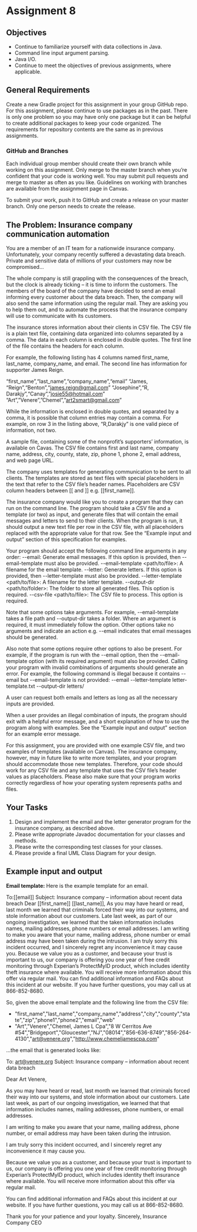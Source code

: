 # Assignment 8

## Objectives
- Continue to familiarize yourself with data collections in Java.
- Command line input argument parsing.
- Java I/O.
- Continue to meet the objectives of previous assignments, where applicable.

## General Requirements
Create a new Gradle project for this assignment in your group GitHub repo. For this assignment, please continue to use packages as in the past. There is only one problem so you may have only one package but it can be helpful to create additional packages to keep your code organized. The requirements for repository contents are the same as in previous assignments.

### GitHub and Branches
Each individual group member should create their own branch while working on this assignment. Only merge to the master branch when you’re confident that your code is working well. You may submit pull requests and merge to master as often as you like. Guidelines on working with branches are available from the assignment page in Canvas.

To submit your work, push it to GitHub and create a release on your master branch. Only one person needs to create the release.

## The Problem: Insurance company communication automation

You are a member of an IT team for a nationwide insurance company. Unfortunately, your company recently suffered a devastating data breach. Private and sensitive data of millions of your customers may now be compromised...

The whole company is still grappling with the consequences of the breach, but the clock is already ticking – it is time to inform the customers. The members of the board of the company have decided to send an email informing every customer about the data breach. Then, the company will also send the same information using the regular mail. They are asking you to help them out, and to automate the process that the insurance company will use to communicate with its customers.

The insurance stores information about their clients in CSV file. The CSV file is a plain text file, containing data organized into columns separated by a comma. The data in each column is enclosed in double quotes. The first line of the file contains the headers for each column.

For example, the following listing has 4 columns named first_name, last_name, company_name, and email. The second line has information for supporter James Reign.

“first_name”,“last_name”,“company_name”,“email”
“James, “Reign”,“Benton”,“james.reign@gmail.com”
“Josephine”,“R, Darakjy”,“Canay”,”josie55@hotmail.com”
“Art”,”Venere”,”Chemel”,”art2smart@gmail.com”

While the information is enclosed in double quotes, and separated by a comma, it is possible that column entries may contain a comma. For example, on row 3 in the listing above, “R,Darakjy” is one valid piece of information, not two.

A sample file, containing some of the nonprofit’s supporters’ information, is available on Cavas. The CSV file contains first and last name, company name, address, city, county, state, zip, phone 1, phone 2, email address, and web page URL.

The company uses templates for generating communication to be sent to all clients. The templates are stored as text files with special placeholders in the text that refer to the CSV file’s header names. Placeholders are CSV column headers between [[ and ]] e.g. [[first_name]].

The insurance company would like you to create a program that they can run on the command line. The program should take a CSV file and a template (or two) as input, and generate files that will contain the email messages and letters to send to their clients. When the program is run, it should output a new text file per row in the CSV file, with all placeholders replaced with the appropriate value for that row. See the “Example input and output” section of this specification for examples.

Your program should accept the following command line arguments in any order:
--email: Generate email messages. If this option is provided, then --email-template must also be provided.
--email-template <path/to/file>: A filename for the email template.
--letter: Generate letters. If this option is provided, then --letter-template must also be provided.
--letter-template <path/to/file>: A filename for the letter template.
--output-dir <path/to/folder>: The folder to store all generated files. This option is required.
--csv-file <path/to/file>: The CSV file to process. This option is required.

Note that some options take arguments. For example, --email-template takes a file path and --output-dir takes a folder. Where an argument is required, it must immediately follow the option. Other options take no arguments and indicate an action e.g. --email indicates that email messages should be generated.

Also note that some options require other options to also be present. For example, if the program is run with the --email option, then the --email-template option (with its required argument) must also be provided. Calling your program with invalid combinations of arguments should generate an error. For example, the following command is illegal because it contains --email but --email-template is not provided:
--email --letter-template letter-template.txt --output-dir letters/

A user can request both emails and letters as long as all the necessary inputs are provided.

When a user provides an illegal combination of inputs, the program should exit with a helpful error message, and a short explanation of how to use the program along with examples. See the “Example input and output” section for an example error message.

For this assignment, you are provided with one example CSV file, and two examples of templates (available on Canvas). The insurance company, however, may in future like to write more templates, and your program should accommodate those new templates. Therefore, your code should work for any CSV file and any template that uses the CSV file’s header values as placeholders. Please also make sure that your program works correctly regardless of how your operating system represents paths and files.

## Your Tasks
1. Design and implement the email and the letter generator program for the insurance company, as described above.
2. Please write appropriate Javadoc documentation for your classes and methods.
3. Please write the corresponding test classes for your classes.
4. Please provide a final UML Class Diagram for your design.

## Example input and output

**Email template:**
Here is the example template for an email.

To:[[email]]
Subject: Insurance company – information about recent data breach
Dear [[first_name]] [[last_name]],
As you may have heard or read, last month we learned that criminals forced their way into our systems, and stole information about our customers. Late last week, as part of our ongoing investigation, we learned that the taken information includes names, mailing addresses, phone numbers or email addresses.
I am writing to make you aware that your name, mailing address, phone number or email address may have been taken during the intrusion.
I am truly sorry this incident occurred, and I sincerely regret any inconvenience it may cause you.
Because we value you as a customer, and because your trust is important to us, our company is offering you one year of free credit monitoring through Experian’s ProtectMyID product, which includes identity theft insurance where available. You will receive more information about this offer via regular mail.
You can find additional information and FAQs about this incident at our website. If you have further questions, you may call us at 866-852-8680.


So, given the above email template and the following line from the CSV file:
- "first_name","last_name","company_name","address","city","county","state","zip","phone1","phone2","email","web"
- "Art","Venere","Chemel, James L Cpa","8 W Cerritos Ave #54","Bridgeport","Gloucester","NJ","08014","856-636-8749","856-264-4130","art@venere.org","http://www.chemeljamescpa.com"

...the email that is generated looks like:

To: art@venere.org
Subject: Insurance company – information about recent data breach

Dear Art Venere,

As you may have heard or read, last month we learned that criminals forced their way into our systems, and stole information about our customers. Late last week, as part of our ongoing investigation, we learned that that information includes names, mailing addresses, phone numbers, or email addresses.

I am writing to make you aware that your name, mailing address, phone number, or email address may have been taken during the intrusion.

I am truly sorry this incident occurred, and I sincerely regret any inconvenience it may cause you.

Because we value you as a customer, and because your trust is important to us, our company is offering you one year of free credit monitoring through Experian’s ProtectMyID product, which includes identity theft insurance where available. You will receive more information about this offer via regular mail.

You can find additional information and FAQs about this incident at our website. If you have further questions, you may call us at 866-852-8680.

Thank you for your patience and your loyalty.
Sincerely,
Insurance Company CEO
 